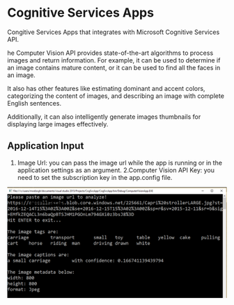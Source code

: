 # Cognitive Services Apps
Congitive Services Apps that integrates with Microsoft Cognitive Services API.

he Computer Vision API provides state-of-the-art algorithms to process images and return information. 
For example, it can be used to determine if an image contains mature content, or it can be used to find all the faces in an image. 

It also has other features like estimating dominant and accent colors, categorizing the content of images, and describing an image with complete English sentences. 

Additionally, it can also intelligently generate images thumbnails for displaying large images effectively.


## Application Input

1. Image Url: you can pass the image url while the app is running or in the application settings as an argument.
2.Computer Vision API Key: you need to set the subscription key in the app.config file.


![Application Output](/Images/Output.PNG)